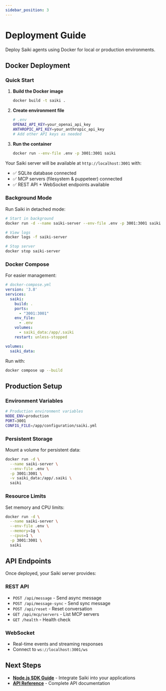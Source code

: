 ```yaml
---
sidebar_position: 3
---
```


# Deployment Guide

Deploy Saiki agents using Docker for local or production environments.

## Docker Deployment

### Quick Start

1. **Build the Docker image**
   ```bash
   docker build -t saiki .
   ```

2. **Create environment file**
   ```bash
   # .env
   OPENAI_API_KEY=your_openai_api_key
   ANTHROPIC_API_KEY=your_anthropic_api_key
   # Add other API keys as needed
   ```

3. **Run the container**
   ```bash
   docker run --env-file .env -p 3001:3001 saiki
   ```

Your Saiki server will be available at `http://localhost:3001` with:
- ✅ SQLite database connected
- ✅ MCP servers (filesystem & puppeteer) connected  
- ✅ REST API + WebSocket endpoints available

### Background Mode

Run Saiki in detached mode:

```bash
# Start in background
docker run -d --name saiki-server --env-file .env -p 3001:3001 saiki

# View logs
docker logs -f saiki-server

# Stop server
docker stop saiki-server
```

### Docker Compose

For easier management:

```yaml
# docker-compose.yml
version: '3.8'
services:
  saiki:
    build: .
    ports:
      - "3001:3001"
    env_file:
      - .env
    volumes:
      - saiki_data:/app/.saiki
    restart: unless-stopped

volumes:
  saiki_data:
```

Run with:
```bash
docker compose up --build
```

## Production Setup

### Environment Variables

```bash
# Production environment variables
NODE_ENV=production
PORT=3001
CONFIG_FILE=/app/configuration/saiki.yml
```

### Persistent Storage

Mount a volume for persistent data:

```bash
docker run -d \
  --name saiki-server \
  --env-file .env \
  -p 3001:3001 \
  -v saiki_data:/app/.saiki \
  saiki
```

### Resource Limits

Set memory and CPU limits:

```bash
docker run -d \
  --name saiki-server \
  --env-file .env \
  --memory=1g \
  --cpus=1 \
  -p 3001:3001 \
  saiki
```

## API Endpoints

Once deployed, your Saiki server provides:

### REST API
- `POST /api/message` - Send async message
- `POST /api/message-sync` - Send sync message  
- `POST /api/reset` - Reset conversation
- `GET /api/mcp/servers` - List MCP servers
- `GET /health` - Health check

### WebSocket
- Real-time events and streaming responses
- Connect to `ws://localhost:3001/ws`


## Next Steps

- **[Node.js SDK Guide](/docs/guides/nodejs-sdk)** - Integrate Saiki into your applications
- **[API Reference](/docs/api)** - Complete API documentation